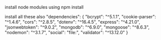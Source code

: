 install node modules using npm install

install all these also
"dependencies": {
"bcrypt": "^5.1.1",
"cookie-parser": "^1.4.6",
"cors": "^2.8.5",
"dotenv": "^16.4.5",
"express": "^4.21.0",
"jsonwebtoken": "^9.0.2",
"mongodb": "^6.9.0",
"mongoose": "^8.6.3",
"nodemon": "^3.1.7",
"social": "file:",
"validator": "^13.12.0"
}
